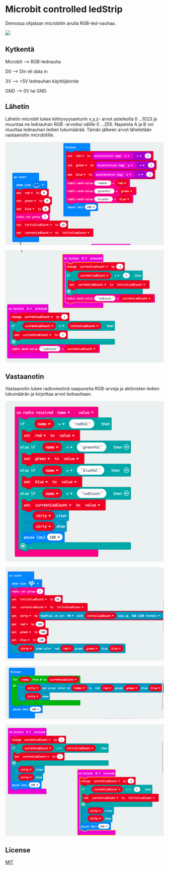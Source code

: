 # Microbit controlled ledStrip

Demossa ohjataan microbitin avulla RGB-led-nauhaa.


![](images/img7.png)

## Kytkentä

Microbit --> RGB-lednauha

D0 --> Din eli data in

3V --> +5V lednauhan käyttöjännite

GND --> 0V tai GND

## Lähetin

Lähetin microbit lukee kiihtyvyysanturin x,y,z- arvot asteikolta 0 ...1023 ja muuntaa ne lednauhan RGB -arvoiksi välille 0 ...255. Napeista A ja B voi muuttaa lednauhan ledien lukumäärää. Tämän jälkeen arvot lähetetään vastaanotin microbitille.

![](images/img1.png)

![](images/img2.png)

## Vastaanotin
Vastaanotin lukee radioviestinä saapuneita RGB-arvoja ja aktiivisten ledien lukumäärän ja kirjoittaa arvot lednauhaan.

![](images/img3.png)

![](images/img4.png)

![](images/img5.png)

![](images/img6.png)

## License
[MIT](https://choosealicense.com/licenses/mit/)
